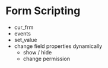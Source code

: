 # Form Scripting

- cur_frm
- events
- set_value
- change field properties dynamically
	- show / hide
	- change permission